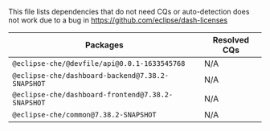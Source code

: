 This file lists dependencies that do not need CQs or auto-detection does not work due to a bug in https://github.com/eclipse/dash-licenses

| Packages | Resolved CQs |
| --- | --- |
| `@eclipse-che/@devfile/api@0.0.1-1633545768` | N/A |
| `@eclipse-che/dashboard-backend@7.38.2-SNAPSHOT` | N/A |
| `@eclipse-che/dashboard-frontend@7.38.2-SNAPSHOT` | N/A |
| `@eclipse-che/common@7.38.2-SNAPSHOT` | N/A |
